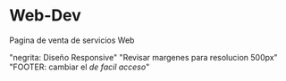 # Web-Dev
Pagina de venta de servicios Web


"negrita: Diseño Responsive"
"Revisar margenes para resolucion 500px"
"FOOTER: cambiar el *de facil acceso*"
